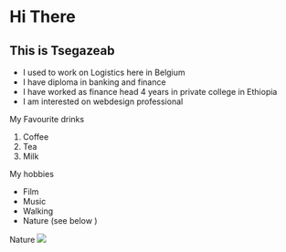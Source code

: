 # Hi There
## This is Tsegazeab 
- I used to work on Logistics here in Belgium
- I have diploma in banking and finance
- I have worked as finance head 4 years in private college in Ethiopia
- I am interested on webdesign professional

My Favourite drinks
 <ol>
  <li>Coffee</li>
  <li>Tea</li>
  <li>Milk</li>
</ol> 

My hobbies
 <ul>
  <li>Film</li>
  <li>Music</li>
  <li>Walking</li>
 <li>Nature (see below )</li>
</ul> 

Nature
 <picture>
  <source media="(min-width: 465px)" srcset="https://www.w3schools.com/howto/img_snow.jpg">
  <img src="https://www.w3schools.com/howto/img_snow.jpg">
</picture> 

